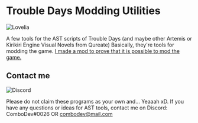# Trouble Days Modding Utilities

![Lovelia](https://steamcdn-a.akamaihd.net/steam/apps/1171270/ss_c344073c73a3752f8bcbc77062424e566b77ab78.1920x1080.jpg?t=1581617190)

A few tools for the AST scripts of Trouble Days (and maybe other Artemis or Kirikiri Engine Visual Novels from Qureate)
Basically, they're tools for modding the game. [I made a mod to prove that it is possible to mod the game.](https://www.youtube.com/watch?v=BGSSU6WOCEM)
## Contact me
![Discord](https://i.imgur.com/ZOKp8LH.png)

Please do not claim these programs as your own and... Yeaaah xD.
If you have any questions or ideas for AST tools, contact me on Discord: ComboDev#0026 OR combodev@mail.com
